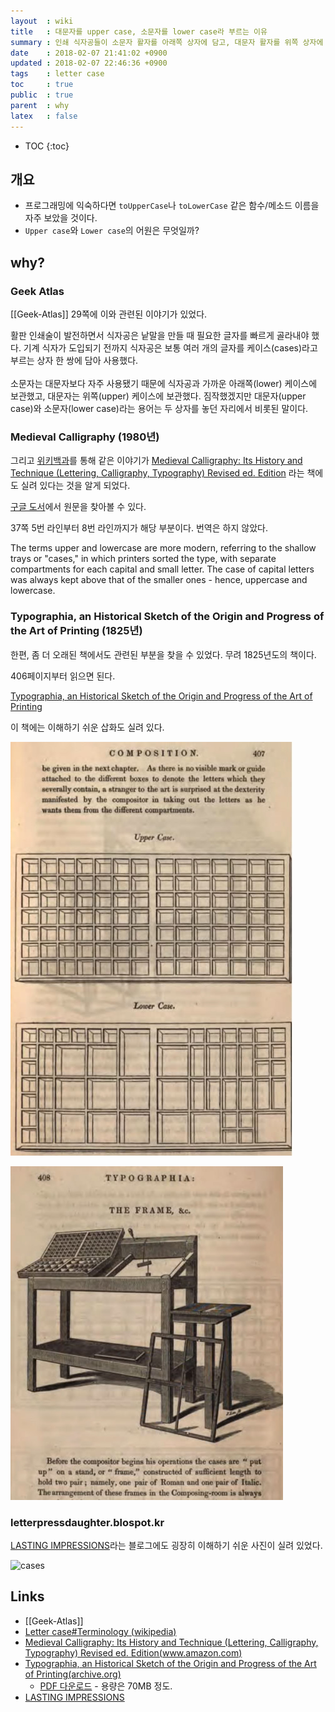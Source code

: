 ```yaml
---
layout  : wiki
title   : 대문자를 upper case, 소문자를 lower case라 부르는 이유
summary : 인쇄 식자공들이 소문자 활자를 아래쪽 상자에 담고, 대문자 활자를 위쪽 상자에 담았기 때문
date    : 2018-02-07 21:41:02 +0900
updated : 2018-02-07 22:46:36 +0900
tags    : letter case
toc     : true
public  : true
parent  : why
latex   : false
---
```

* TOC
{:toc}

## 개요

* 프로그래밍에 익숙하다면 `toUpperCase`나 `toLowerCase` 같은 함수/메소드 이름을 자주 보았을 것이다.
* `Upper case`와 `Lower case`의 어원은 무엇일까?

## why?

### Geek Atlas

[[Geek-Atlas]] 29쪽에 이와 관련된 이야기가 있었다.

>
활판 인쇄술이 발전하면서 식자공은 낱말을 만들 때 필요한 글자를 빠르게 골라내야 했다.
기계 식자가 도입되기 전까지 식자공은 보통 여러 개의 글자를 케이스(cases)라고 부르는 상자 한 쌍에 담아 사용했다.
<br /> <br />
소문자는 대문자보다 자주 사용됐기 때문에 식자공과 가까운 아래쪽(lower) 케이스에 보관했고, 대문자는 위쪽(upper) 케이스에 보관했다.
짐작했겠지만 대문자(upper case)와 소문자(lower case)라는 용어는 두 상자를 놓던 자리에서 비롯된 말이다.

### Medieval Calligraphy (1980년)

그리고 [위키백과](https://en.wikipedia.org/wiki/Letter_case#Terminology )를 통해 같은 이야기가
[Medieval Calligraphy: Its History and Technique (Lettering, Calligraphy, Typography) Revised ed. Edition](https://www.amazon.com/Medieval-Calligraphy-Technique-Lettering-Typography/dp/0486261425 )
라는 책에도 실려 있다는 것을 알게 되었다.

[구글 도서](https://books.google.co.kr/books?id=oHNtDQAAQBAJ&pg=PA37&redir_esc=y#v=onepage&q&f=false )에서 원문을 찾아볼 수 있다.

37쪽 5번 라인부터 8번 라인까지가 해당 부분이다. 번역은 하지 않았다.

>
The terms upper and lowercase are more modern, referring to the shallow trays or "cases," in which printers sorted the type,
with separate compartments for each capital and small letter.
The case of capital letters was always kept above that of the smaller ones - hence, uppercase and lowercase.

###  Typographia, an Historical Sketch of the Origin and Progress of the Art of Printing (1825년)

한편, 좀 더 오래된 책에서도 관련된 부분을 찾을 수 있었다. 무려 1825년도의 책이다.

406페이지부터 읽으면 된다.

[Typographia, an Historical Sketch of the Origin and Progress of the Art of Printing](https://archive.org/stream/typographiaanhi01hansgoog#page/n468/mode/2up/search/upper+case )

이 책에는 이해하기 쉬운 삽화도 실려 있다.

![case0](/wiki-img/letter-case/letter-case-00.jpg)

![case1](/wiki-img/letter-case/letter-case-01.jpg)

### letterpressdaughter.blospot.kr

[LASTING IMPRESSIONS](https://letterpressdaughter.blogspot.kr/2010/09/upper-case-lower-case.html )라는 블로그에도 굉장히 이해하기 쉬운 사진이 실려 있었다.

![cases](https://3.bp.blogspot.com/__uJC-guN1CM/TJdusqqrE1I/AAAAAAAAARk/qVSelaSBGFc/s1600/9_29+Upper+%26+Lower+Case.JPG)


## Links

* [[Geek-Atlas]]
* [Letter case#Terminology (wikipedia)](https://en.wikipedia.org/wiki/Letter_case#Terminology)
* [Medieval Calligraphy: Its History and Technique (Lettering, Calligraphy, Typography) Revised ed. Edition(www.amazon.com)](https://www.amazon.com/Medieval-Calligraphy-Technique-Lettering-Typography/dp/0486261425)
* [Typographia, an Historical Sketch of the Origin and Progress of the Art of Printing(archive.org)](https://archive.org/stream/typographiaanhi01hansgoog#page/n468/mode/2up/search/upper+case )
    * [PDF 다운로드](https://archive.org/download/typographiaanhi01hansgoog/typographiaanhi01hansgoog.pdf) - 용량은 70MB 정도.
* [LASTING IMPRESSIONS](https://letterpressdaughter.blogspot.kr/2010/09/upper-case-lower-case.html )
